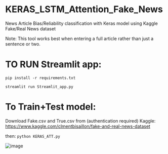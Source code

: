 # KERAS_LSTM_Attention_Fake_News
News Article Bias/Reliability classification with Keras model using Kaggle Fake/Real News dataset

Note: This tool works best when entering a full article rather than just a sentence or two.

# TO RUN Streamlit app:

`pip install -r requirements.txt`

`streamlit run Streamlit_app.py`

# To Train+Test model:

Download Fake.csv and True.csv from (authentication required) Kaggle:
https://www.kaggle.com/clmentbisaillon/fake-and-real-news-dataset

then:
`python KERAS_ATT.py`


![image](https://user-images.githubusercontent.com/56002246/158795848-1a93c5c5-96c2-4ada-ade7-5fc193874cb5.png)





